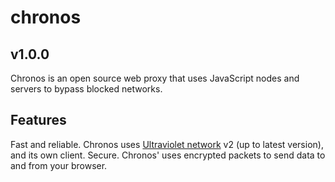 # chronos
## v1.0.0
  Chronos is an open source web proxy that uses JavaScript nodes and servers to bypass blocked networks.

## Features
  Fast and reliable. Chronos uses [Ultraviolet network](https://github.com/titaniumnetwork-dev/Ultraviolet) v2 (up to latest version), and its own client.
  Secure. Chronos' uses encrypted packets to send data to and from your browser.
